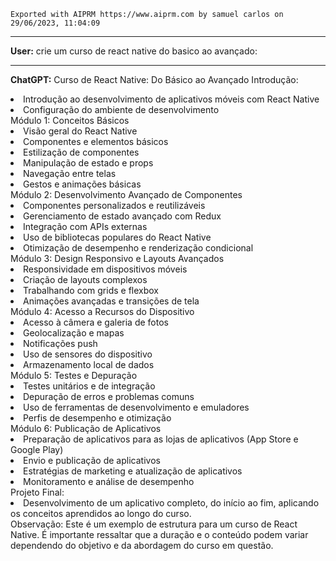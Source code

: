 ```
Exported with AIPRM https://www.aiprm.com by samuel carlos on 29/06/2023, 11:04:09
```

---


**User:**
crie um curso de react native do basico ao avançado:

---

**ChatGPT:**
Curso de React Native: Do Básico ao Avançado
Introdução:
<li>Introdução ao desenvolvimento de aplicativos móveis com React Native</li>
<li>Configuração do ambiente de desenvolvimento</li>
Módulo 1: Conceitos Básicos
<li>Visão geral do React Native</li>
<li>Componentes e elementos básicos</li>
<li>Estilização de componentes</li>
<li>Manipulação de estado e props</li>
<li>Navegação entre telas</li>
<li>Gestos e animações básicas</li>
Módulo 2: Desenvolvimento Avançado de Componentes
<li>Componentes personalizados e reutilizáveis</li>
<li>Gerenciamento de estado avançado com Redux</li>
<li>Integração com APIs externas</li>
<li>Uso de bibliotecas populares do React Native</li>
<li>Otimização de desempenho e renderização condicional</li>
Módulo 3: Design Responsivo e Layouts Avançados
<li>Responsividade em dispositivos móveis</li>
<li>Criação de layouts complexos</li>
<li>Trabalhando com grids e flexbox</li>
<li>Animações avançadas e transições de tela</li>
Módulo 4: Acesso a Recursos do Dispositivo
<li>Acesso à câmera e galeria de fotos</li>
<li>Geolocalização e mapas</li>
<li>Notificações push</li>
<li>Uso de sensores do dispositivo</li>
<li>Armazenamento local de dados</li>
Módulo 5: Testes e Depuração
<li>Testes unitários e de integração</li>
<li>Depuração de erros e problemas comuns</li>
<li>Uso de ferramentas de desenvolvimento e emuladores</li>
<li>Perfis de desempenho e otimização</li>
Módulo 6: Publicação de Aplicativos
<li>Preparação de aplicativos para as lojas de aplicativos (App Store e Google Play)</li>
<li>Envio e publicação de aplicativos</li>
<li>Estratégias de marketing e atualização de aplicativos</li>
<li>Monitoramento e análise de desempenho</li>
Projeto Final:
<li>Desenvolvimento de um aplicativo completo, do início ao fim, aplicando os conceitos aprendidos ao longo do curso.
</li>
Observação: Este é um exemplo de estrutura para um curso de React Native. É importante ressaltar que a duração e o
conteúdo podem variar dependendo do objetivo e da abordagem do curso em questão.